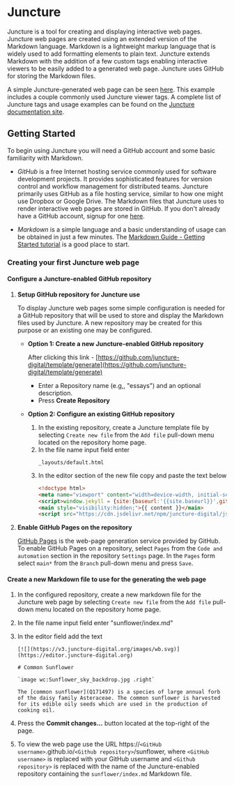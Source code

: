 # Juncture

Juncture is a tool for creating and displaying interactive web pages.  Juncture web pages are created using an extended version of the Markdown language.  Markdown is a lightweight markup language that is widely used to add formatting elements to plain text.  Juncture extends Markdown with the addition of a few custom tags enabling interactive viewers to be easily added to a generated web page.  Juncture uses GitHub for storing the Markdown files.

A simple Juncture-generated web page can be seen [here](https://rsnyder.github.io/juncture-template/simple-example).  This example includes a couple commonly used Juncture viewer tags.  A complete list of Juncture tags and usage examples can be found on the [Juncture documentation site](https://docs.juncture-digital.org).

## Getting Started

To begin using Juncture you will need a GitHub account and some basic familiarity with Markdown.

- *GitHub* is a free Internet hosting service commonly used for software development projects. It provides sophisticated features for version control and workflow management for distributed teams. Juncture primarily uses GitHub as a file hosting service, similar to how one might use Dropbox or Google Drive. The Markdown files that Juncture uses to render interactive web pages are stored in GitHub.  If you don't already have a GitHub account, signup for one [here](https://github.com/signup).

- *Markdown* is a simple language and a basic understanding of usage can be obtained in just a few minutes.  The [Markdown Guide - Getting Started tutorial](https://www.markdownguide.org/getting-started) is a good place to start.

### Creating your first Juncture web page

#### Configure a Juncture-enabled GitHub repository

1. **Setup GitHub repository for Juncture use**

    To display Juncture web pages some simple configuration is needed for a GitHub repository that will be used to store and display the Markdown files used by Juncture.  A new repository may be created for this purpose or an existing one may be configured.  

    - **Option 1:  Create a new Juncture-enabled GitHub repository**

        After clicking this link - [https://github.com/juncture-digital/template/generate](https://github.com/juncture-digital/template/generate)

        - Enter a Repository name (e.g,, "essays") and an optional description.
        - Press **Create Repository**

    - **Option 2:  Configure an existing GitHub repository**

        1. In the existing repository, create a Juncture template file by selecting `Create new file` from the `Add file` pull-down menu located on the repository home page.  
        2. In the file name input field enter
            ```
            _layouts/default.html
            ```
        3. In the editor section of the new file copy and paste the text below
            ```html
            <!doctype html>
            <meta name="viewport" content="width=device-width, initial-scale=1">
            <script>window.jekyll = {site:{baseurl:'{{site.baseurl}}',github:{owner_name:'{{site.github.owner_name}}',repository_name:'{{site.github.repository_name}}',source:{branch:'{{site.github.source.branch}}'}}},page:{path:'{{page.path}}',dir:'{{page.dir}}',name:'{{page.name}}'}}</script>
            <main style="visibility:hidden;">{{ content }}</main>
            <script src="https://cdn.jsdelivr.net/npm/juncture-digital/js/ghp.js" type="module"></script>
            ```

2. **Enable GitHub Pages on the repository**
    
    [GitHub Pages](https://pages.github.com/) is the web-page generation service provided by GitHub.  To enable GitHub Pages on a repository, select `Pages` from the `Code and automation` section in the repository `Settings` page.  In the `Pages` form select `main*` from the `Branch` pull-down menu and press `Save`.

#### Create a new Markdown file to use for the generating the web page

1. In the configured repository, create a new markdown file for the Juncture web page by selecting `Create new file` from the `Add file` pull-down menu located on the repository home page.  
2. In the file name input field enter "sunflower/index.md"
3. In the editor field add the text 
    ```
    [![](https://v3.juncture-digital.org/images/wb.svg)](https://editor.juncture-digital.org)

    # Common Sunflower

    `image wc:Sunflower_sky_backdrop.jpg .right`

    The [common sunflower](Q171497) is a species of large annual forb of the daisy family Asteraceae. The common sunflower is harvested for its edible oily seeds which are used in the production of cooking oil.
    ```
4. Press the **Commit changes...** button located at the top-right of the page.

5. To view the web page use the URL https://`<GitHub username>`.github.io/`<Github repository>`/sunflower, where `<GitHub username>` is replaced with your GitHub username and `<Github repository>` is replaced with the name of the Juncture-enabled repository containing the `sunflower/index.md` Markdown file.

